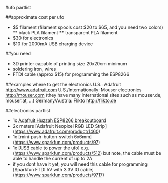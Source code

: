 #ufo partlist

##approximate cost per ufo
* $5 filament (filament spools cost $20 to $65, and you need two colors)
** black PLA filament
** transparent PLA filament
* $30 for electronics
* $10 for 2000mA USB charging device

##you need
* 3D printer capable of printing size 20x20cm minimum
* soldering iron, wires
* FTDI cable (approx $15) for programming the ESP8266

##examples where to get the electronics
U.S.: Adafruit <http://www.adafruit.com>
U.S./Internationally: Mouser electronics <http://mouser.com> (they have many international sites such as mouser.de, mouser.at, ...)
Germany/Austria: Flikto <http://flikto.de> 

##electronics partlist
* 1x [Adafruit Huzzah ESP8266 breakoutboard](https://www.adafruit.com/products/2471)
* 2x meters [Adafruit Neopixel RGB LED Strip] (https://www.adafruit.com/product/1460)
* 1x [mini-push-button-switch 6x6mm] (https://www.sparkfun.com/products/97)
* 1x [USB cable to power the ufo] e.g. (https://www.sparkfun.com/products/512) but note, the cable must be able to handle the current of up to 2A
* if you dont have it yet, you will need this cable for programming [Sparkfun FTDI 5V with 3.3V IO cable] (https://www.sparkfun.com/products/9717)
